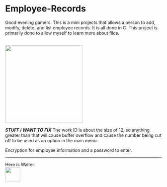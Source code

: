 # Employee-Records
Good evening gamers. This is a mini projects that allows a person to add, modify, delete, and list 
employee records. It is all done in C. This project is primarily done to allow myself to learn more
about files.


<br><img src="https://user-images.githubusercontent.com/53905532/146486558-60b1c8f0-75b3-4047-a829-1fe5372f22b4.png" width="250"></br>

***STUFF I WANT TO FIX***
The work ID is about the size of 12, so anything greater than that will cause buffer overflow and cause
the number being cut off to be used as an option in the main menu.

Encryption for employee information and a password to enter.


*******

Here is Walter.
<br><img src="https://user-images.githubusercontent.com/53905532/146486646-84925474-0849-4d12-ba5c-4bd4135e8615.png" width="48"></br>
